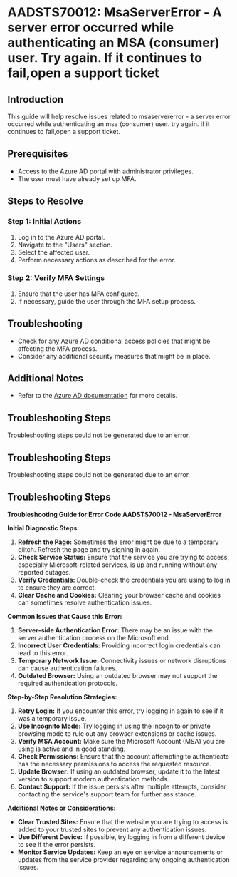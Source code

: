 # AADSTS70012: MsaServerError - A server error occurred while authenticating an MSA (consumer) user. Try again. If it continues to fail,open a support ticket

## Introduction
This guide will help resolve issues related to msaservererror - a server error occurred while authenticating an msa (consumer) user. try again. if it continues to fail,open a support ticket.

## Prerequisites
- Access to the Azure AD portal with administrator privileges.
- The user must have already set up MFA.

## Steps to Resolve

### Step 1: Initial Actions
1. Log in to the Azure AD portal.
2. Navigate to the "Users" section.
3. Select the affected user.
4. Perform necessary actions as described for the error.

### Step 2: Verify MFA Settings
1. Ensure that the user has MFA configured.
2. If necessary, guide the user through the MFA setup process.

## Troubleshooting
- Check for any Azure AD conditional access policies that might be affecting the MFA process.
- Consider any additional security measures that might be in place.

## Additional Notes
- Refer to the [Azure AD documentation](https://learn.microsoft.com/en-us/azure/active-directory/) for more details.


## Troubleshooting Steps
Troubleshooting steps could not be generated due to an error.

## Troubleshooting Steps
Troubleshooting steps could not be generated due to an error.

## Troubleshooting Steps
**Troubleshooting Guide for Error Code AADSTS70012 - MsaServerError**

**Initial Diagnostic Steps:**
1. **Refresh the Page:** Sometimes the error might be due to a temporary glitch. Refresh the page and try signing in again.
2. **Check Service Status:** Ensure that the service you are trying to access, especially Microsoft-related services, is up and running without any reported outages.
3. **Verify Credentials:** Double-check the credentials you are using to log in to ensure they are correct.
4. **Clear Cache and Cookies:** Clearing your browser cache and cookies can sometimes resolve authentication issues.

**Common Issues that Cause this Error:**
1. **Server-side Authentication Error:** There may be an issue with the server authentication process on the Microsoft end.
2. **Incorrect User Credentials:** Providing incorrect login credentials can lead to this error.
3. **Temporary Network Issue:** Connectivity issues or network disruptions can cause authentication failures.
4. **Outdated Browser:** Using an outdated browser may not support the required authentication protocols.

**Step-by-Step Resolution Strategies:**
1. **Retry Login:** If you encounter this error, try logging in again to see if it was a temporary issue.
2. **Use Incognito Mode:** Try logging in using the incognito or private browsing mode to rule out any browser extensions or cache issues.
3. **Verify MSA Account:** Make sure the Microsoft Account (MSA) you are using is active and in good standing.
4. **Check Permissions:** Ensure that the account attempting to authenticate has the necessary permissions to access the requested resource.
5. **Update Browser:** If using an outdated browser, update it to the latest version to support modern authentication methods.
6. **Contact Support:** If the issue persists after multiple attempts, consider contacting the service's support team for further assistance.

**Additional Notes or Considerations:**
- **Clear Trusted Sites:** Ensure that the website you are trying to access is added to your trusted sites to prevent any authentication issues.
- **Use Different Device:** If possible, try logging in from a different device to see if the error persists.
- **Monitor Service Updates:** Keep an eye on service announcements or updates from the service provider regarding any ongoing authentication issues.